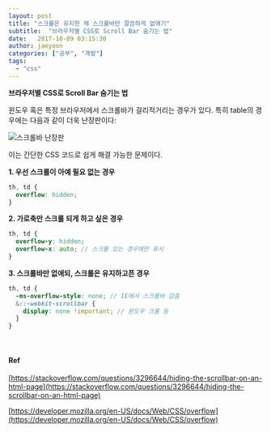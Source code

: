 ```yaml
---
layout: post
title: "스크롤은 유지한 채 스크롤바만 깔끔하게 없애기"
subtitle:  "브라우저별 CSS로 Scroll Bar 숨기는 법"
date:   2017-10-09 03:15:30
author: jaeyoon
categories: ["공부", "개발"]
tags:
  - "css"
---
```


**브라우저별 CSS로 Scroll Bar 숨기는 법**

윈도우 혹은 특정 브라우저에서 스크롤바가 걸리적거리는 경우가 있다. 특히 table의 경우에는 다음과 같이 더욱 난장판이다:

![스크롤바 난장판](https://jandi-box.com/files-thumb/13597036/fe8868e9eca403a9d326e1ed41bdc3c3.png?size=640)

이는 간단한 CSS 코드로 쉽게 해결 가능한 문제이다.

**1. 우선 스크롤이 아예 필요 없는 경우**

```scss
th, td {
  overflow: hidden;
}
```

**2. 가로축만 스크롤 되게 하고 싶은 경우**

```scss
th, td {
  overflow-y: hidden;
  overflow-x: auto; // 스크롤 있는 경우에만 표시
}
```

**3. 스크롤바만 없애되, 스크롤은 유지하고픈 경우**

```scss
th, td {
  -ms-overflow-style: none; // IE에서 스크롤바 감춤
  &::-webkit-scrollbar { 
    display: none !important; // 윈도우 크롬 등
  }
}
```
<br>



#### Ref

[https://stackoverflow.com/questions/3296644/hiding-the-scrollbar-on-an-html-page](https://stackoverflow.com/questions/3296644/hiding-the-scrollbar-on-an-html-page)

[https://developer.mozilla.org/en-US/docs/Web/CSS/overflow](https://developer.mozilla.org/en-US/docs/Web/CSS/overflow)

